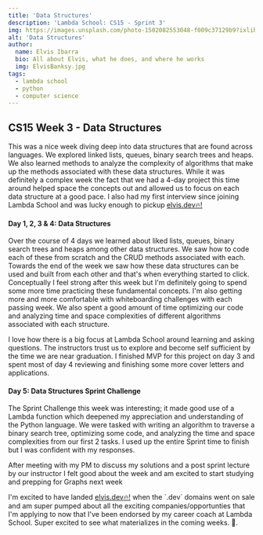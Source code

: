 ```yaml
---
title: 'Data Structures'
description: 'Lambda School: CS15 - Sprint 3'
img: https://images.unsplash.com/photo-1502082553048-f009c37129b9?ixlib=rb-1.2.1&ixid=MXwxMjA3fDB8MHxwaG90by1wYWdlfHx8fGVufDB8fHw%3D&auto=format&fit=crop&w=1500&q=80
alt: 'Data Structures'
author:
  name: Elvis Ibarra
  bio: All about Elvis, what he does, and where he works
  img: ElvisBanksy.jpg
tags:
  - lambda school
  - python
  - computer science
---
```


<section class="weekly">
        <h2><span class="cs14">CS15</span> Week 3 - <span class="weeklytitle">Data Structures</span></h2>
    <p class="intro">
        This was a nice week diving deep into data structures that are found across languages. We explored linked lists, queues, binary search trees and heaps. We also learned methods to analyze the complexity of algorithms that make up the methods associated with these data structures. While it was definitely a complex week the fact that we had a 4-day project this time around helped space the concepts out and allowed us to focus on each data structure at a good pace. I also had my first interview since joining Lambda School and was lucky enough to pickup <a class="text-pink-700" href="https://elvis.dev">elvis.dev🔥!</a> </p>
        <div class="top-content">
          <div class="text-content">
              <h4><span class="daytags">Day 1, 2, 3 & 4: </span> <span class="day">Data Structures
                </span></h4>
                <p>Over the course of 4 days we learned about liked lists, queues, binary search trees and heaps among other data structures. We saw how to code each of these from scratch and the CRUD methods associated with each. Towards the end of the week we saw how these data structures can be used and built from each other and that's when everything started to click. Conceptually I feel strong after this week but I'm definitely going to spend some more time practicing these fundamental concepts. I'm also getting more and more comfortable with whiteboarding challenges with each passing week. We also spent a good amount of time optimizing our code and analyzing time and space complexities of different algorithms associated with each structure.  </p>               <p>I love how there is a big focus at Lambda School around learning and asking questions. The instructors trust us to explore and become self sufficient by the time we are near graduation. I finished MVP for this project on day 3 and spent most of day 4 reviewing and finishing some more cover letters and applications. </p>
        <div class="text-content">
          <div class="text-content">
              <div class="text-content">
                  <h4><span class="daytags">Day 5: </span> <span class="day">Data Structures Sprint Challenge
                    </span></h4>
                    <p>The Sprint Challenge this week was interesting; it made good use of a Lambda function which deepened my appreciation and understanding of the Python language. We were tasked with writing an algorithm to traverse a binary search tree, optimizing some code, and analyzing the time and space complexities from our first 2 tasks. I used up the entire Sprint time to finish but I was confident with my responses.  </p>
                    <p>After meeting with my PM to discuss my solutions and a post sprint lecture by our instructor I felt good about the week and am excited to start studying and prepping for Graphs next week</p>
            <div class="text-content">
        </div>
              <p class="weeklyp">I'm excited to have landed <a class="text-pink-700"  href="https://elvis.dev">elvis.dev🔥!</a> when the `.dev` domains went on sale and am super pumped about all the exciting companies/opportunties that I'm applying to now that I've been endorsed by my career coach at Lambda School. Super excited to see what materializes in the coming weeks. 💪.</p>
      </section>
